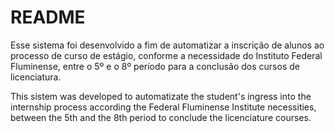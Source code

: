 # README #

Esse sistema foi desenvolvido a fim de automatizar a inscrição de alunos ao processo de curso de estágio, conforme a necessidade do Instituto Federal Fluminense, entre o 5º e o 8º período para a conclusão dos cursos de licenciatura.

This sistem was developed to automatizate the student's ingress into the internship process according the Federal Fluminense Institute necessities, between the 5th and the 8th period to conclude the licenciature courses.
